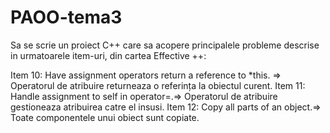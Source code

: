 # PAOO-tema3

Sa se scrie un proiect C++ care sa acopere principalele probleme descrise in urmatoarele item-uri, din cartea Effective ++:

Item 10: Have assignment operators return a reference to *this. => Operatorul de atribuire returneaza o referința la obiectul curent.
Item 11: Handle assignment to self in operator=.=> Operatorul de atribuire gestioneaza atribuirea catre el insusi.
Item 12: Copy all parts of an object.=> Toate componentele unui obiect sunt copiate.
